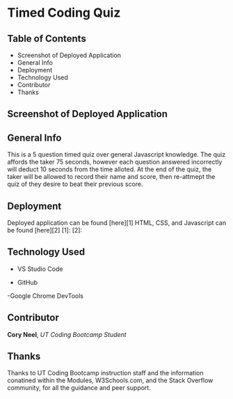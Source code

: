 # Timed Coding Quiz

## Table of Contents
- Screenshot of Deployed Application
- General Info 
- Deployment
- Technology Used
- Contributor
- Thanks

## Screenshot of Deployed Application


## General Info
This is a 5 question timed quiz over general Javascript knowledge.  The quiz affords the taker 75 seconds, however each question answered incorrectly will deduct 10 seconds from the time alloted.  At the end of the quiz, the taker will be allowed to record their name and score, then re-attmept the quiz of they desire to beat their previous score.

## Deployment
Deployed application can be found [here][1]
HTML, CSS, and Javascript can be found [here][2]
[1]:
[2]:

## Technology Used
- VS Studio Code

- GitHub

-Google Chrome DevTools

## Contributor
**Cory Neel**, *UT Coding Bootcamp Student*

## Thanks
Thanks to UT Coding Bootcamp instruction staff and the information conatined within the Modules, W3Schools.com, and the Stack Overflow community, for all the guidance and peer support.

